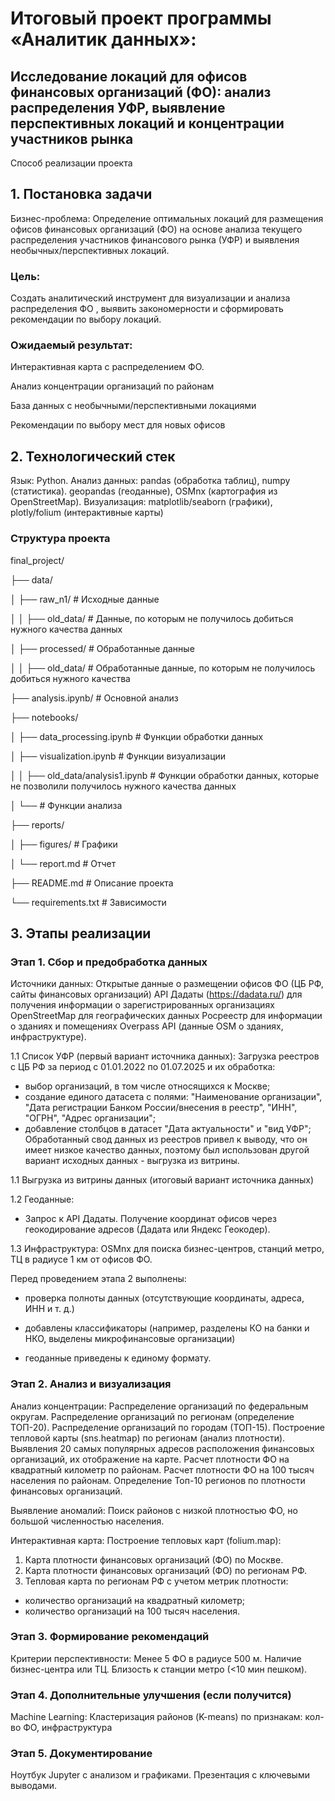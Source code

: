 # Итоговый проект программы «Аналитик данных»:
## Исследование локаций для офисов финансовых организаций (ФО): анализ распределения УФР, выявление перспективных локаций и концентрации участников рынка 

Способ реализации проекта

## 1. Постановка задачи
Бизнес-проблема: Определение оптимальных локаций для размещения офисов финансовых организаций (ФО) на основе анализа текущего распределения участников финансового рынка (УФР) и выявления необычных/перспективных локаций.

### Цель: 
Создать аналитический инструмент для визуализации и анализа распределения ФО , выявить закономерности и сформировать рекомендации по выбору локаций.

### Ожидаемый результат:

Интерактивная карта с распределением ФО.

Анализ концентрации организаций по районам

База данных с необычными/перспективными локациями

Рекомендации по выбору мест для новых офисов

## 2. Технологический стек
Язык: Python.
Анализ данных:
pandas (обработка таблиц), numpy (статистика).
geopandas (геоданные), OSMnx (картография из OpenStreetMap).
Визуализация:
matplotlib/seaborn (графики), plotly/folium (интерактивные карты)


### Структура проекта


final_project/

├── data/                     

│   ├── raw_n1/               # Исходные данные

│   │   ├── old_data/         # Данные, по которым не получилось добиться нужного качества данных

│   ├── processed/            # Обработанные данные

│   │   ├── old_data/         # Обработанные данные, по которым не получилось добиться нужного качества 

├── analysis.ipynb/           # Основной анализ

├── notebooks/

│   ├── data_processing.ipynb    # Функции обработки данных

│   ├── visualization.ipynb      # Функции визуализации

│   │   ├── old_data/analysis1.ipynb   # Функции обработки данных, которые не позволили получилось нужного качества данных

│   └──            # Функции анализа

├── reports/

│   ├── figures/              # Графики

│   └── report.md             # Отчет

├── README.md                 # Описание проекта

└── requirements.txt          # Зависимости


## 3. Этапы реализации

### Этап 1. Сбор и предобработка данных
   
Источники данных:
Открытые данные о размещении офисов ФО (ЦБ РФ, сайты финансовых организаций)
API Дадаты (https://dadata.ru/) для получения информации о зарегистрированных организациях
OpenStreetMap для географических данных
Росреестр для информации о зданиях и помещениях
Overpass API (данные OSM о зданиях, инфраструктуре).

1.1 Список УФР (первый вариант источника данных):
Загрузка реестров с ЦБ РФ за период с 01.01.2022 по 01.07.2025 и их обработка:
- выбор организаций, в том числе относящихся к Москве;
- создание единого датасета с полями: "Наименование организации", "Дата регистрации Банком России/внесения в реестр",	"ИНН", "ОГРН", "Адрес организации";
- добавление столбцов в датасет "Дата актуальности" и "вид УФР";
Обработанный свод данных из реестров привел к выводу, что он имеет низкое качество данных, поэтому был использован другой вариант исходных данных - выгрузка из витрины.

1.1 Выгрузка из витрины данных (итоговый вариант источника данных)

1.2 Геоданные:
- Запрос к API Дадаты. Получение координат офисов через геокодирование адресов (Дадата или Яндекс Геокодер).

1.3 Инфраструктура:
OSMnx для поиска бизнес-центров, станций метро, ТЦ в радиусе 1 км от офисов ФО.

Перед проведением этапа 2 выполнены:

- проверка полноты данных (отсутствующие координаты, адреса, ИНН и т. д.)

- добавлены классификаторы (например, разделены КО на банки и НКО, выделены микрофинансовые организации)

- геоданные приведены к единому формату.

### Этап 2. Анализ и визуализация

Анализ концентрации:
Распределение организаций по федеральным округам.
Распределение организаций по регионам (определение ТОП-20).
Распределение организаций по городам (ТОП-15).
Построение тепловой карты (sns.heatmap) по регионам (анализ плотности).
Выявления 20 самых популярных адресов расположения финансовых организаций, их отображение на карте.
Расчет плотности ФО на квадратный километр по районам.
Расчет плотности ФО на 100 тысяч населения по районам.
Определение Топ-10 регионов по плотности финансовых организаций.

Выявление аномалий:
Поиск районов с низкой плотностью ФО, но большой численностью населения.

Интерактивная карта:
Построение тепловых карт (folium.map):
1. Карта плотности финансовых организаций (ФО) по Москве.
2. Карта плотности финансовых организаций (ФО) по регионам РФ.
3. Тепловая карта по регионам РФ с учетом метрик плотности:
- количество организаций на квадратный километр;
- количество организаций на 100 тысяч населения.

### Этап 3. Формирование рекомендаций

Критерии перспективности:
Менее 5 ФО в радиусе 500 м.
Наличие бизнес-центра или ТЦ.
Близость к станции метро (<10 мин пешком).

### Этап 4. Дополнительные улучшения (если получится)
Мachine Learning:
Кластеризация районов (K-means) по признакам: кол-во ФО, инфраструктура

### Этап 5. Документирование
Ноутбук Jupyter с анализом и графиками.
Презентация с ключевыми выводами.
